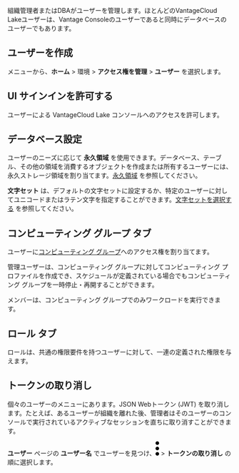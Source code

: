 組織管理者またはDBAがユーザーを管理します。ほとんどのVantageCloud Lakeユーザーは、Vantage Consoleのユーザーであると同時にデータベースのユーザーでもあります。

ユーザーを作成
--------------

メニューから、**ホーム** \> 環境 \> **アクセス権を管理** \> **ユーザー** を選択します。

UI サインインを許可する
-----------------------

ユーザーによる VantageCloud Lake コンソールへのアクセスを許可します。

データベース設定
----------------

ユーザーのニーズに応じて **永久領域** を使用できます。データベース、テーブル、その他の領域を消費するオブジェクトを作成または所有するユーザーには、永久ストレージ領域を割り当てます。[永久領域](yvc1731523611301.md) を参照してください。

**文字セット** は、デフォルトの文字セットに設定するか、特定のユーザーに対してユニコードまたはラテン文字を指定することができます。[文字セットを選択する](hnk1731523638342.md) を参照してください。

コンピューティング グループ タブ
--------------------------------

ユーザーに[コンピューティング グループ](mqu1640280532737.md)へのアクセス権を割り当てます。

管理ユーザーは、コンピューティング グループに対してコンピューティング プロファイルを作成でき、スケジュールが定義されている場合でもコンピューティング グループを一時停止・再開することができます。

メンバーは、コンピューティング グループでのみワークロードを実行できます。

ロール タブ
-----------

ロールは、共通の権限要件を持つユーザーに対して、一連の定義された権限を与えます。

トークンの取り消し
------------------

個々のユーザーのメニューにあります。JSON Webトークン (JWT) を取り消します。たとえば、あるユーザーが組織を離れた後、管理者はそのユーザーのコンソールで実行されているアクティブなセッションを直ちに取り消すことができます。

**ユーザー** ページの **ユーザー名** でユーザーを見つけ、![Kebab menu.](Images/zsz1597101912145.svg) \> **トークンの取り消し** の順に選択します。
